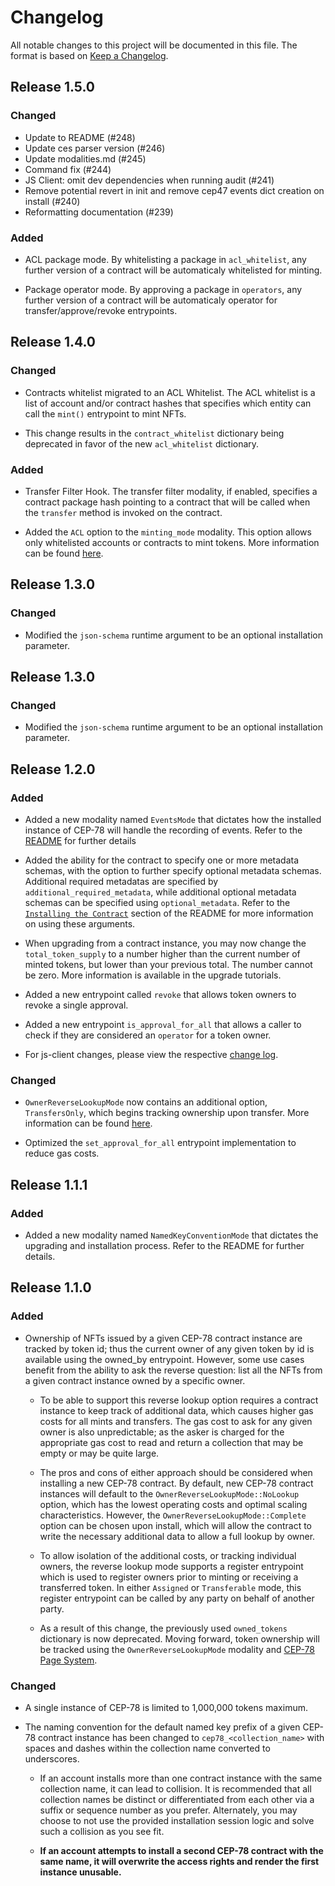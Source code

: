 # Changelog

All notable changes to this project will be documented in this file. The format is based on [Keep a Changelog].

[comment]: <> (Added: new features)
[comment]: <> (Changed: changes in existing functionality)
[comment]: <> (Deprecated: soon-to-be removed features)
[comment]: <> (Removed: now removed features)
[comment]: <> (Fixed: any bug fixes)
[comment]: <> (Security: in case of vulnerabilities)

## Release 1.5.0

### Changed

- Update to README (#248)
- Update ces parser version (#246)
- Update modalities.md (#245)
- Command fix (#244)
- JS Client: omit dev dependencies when running audit (#241)
- Remove potential revert in init and remove cep47 events dict creation on install (#240)
- Reformatting documentation (#239)

### Added

- ACL package mode. By whitelisting a package in `acl_whitelist`, any further version of a contract will be automaticaly whitelisted for minting.

- Package operator mode. By approving a package in `operators`, any further version of a contract will be automaticaly operator for transfer/approve/revoke entrypoints.

## Release 1.4.0

### Changed

- Contracts whitelist migrated to an ACL Whitelist. The ACL whitelist is a list of account and/or contract hashes that specifies which entity can call the `mint()` entrypoint to mint NFTs.

- This change results in the `contract_whitelist` dictionary being deprecated in favor of the new `acl_whitelist` dictionary.

### Added

- Transfer Filter Hook. The transfer filter modality, if enabled, specifies a contract package hash pointing to a contract that will be called when the `transfer` method is invoked on the contract.

- Added the `ACL` option to the `minting_mode` modality. This option allows only whitelisted accounts or contracts to mint tokens. More information can be found [here](./README.md/#minting).

## Release 1.3.0

### Changed

- Modified the `json-schema` runtime argument to be an optional installation parameter.

## Release 1.3.0

### Changed

- Modified the `json-schema` runtime argument to be an optional installation parameter.

## Release 1.2.0

### Added

- Added a new modality named `EventsMode` that dictates how the installed instance of CEP-78 will handle the recording of events. Refer to the [README](./README.md#eventsmode) for further details

- Added the ability for the contract to specify one or more metadata schemas, with the option to further specify optional metadata schemas. Additional required metadatas are specified by `additional_required_metadata`, while additional optional metadata schemas can be specified using `optional_metadata`. Refer to the [`Installing the Contract`](./README.md#installing-the-contract) section of the README for more information on using these arguments.

- When upgrading from a contract instance, you may now change the `total_token_supply` to a number higher than the current number of minted tokens, but lower than your previous total. The number cannot be zero. More information is available in the upgrade tutorials.

- Added a new entrypoint called `revoke` that allows token owners to revoke a single approval.

- Added a new entrypoint `is_approval_for_all` that allows a caller to check if they are considered an `operator` for a token owner.

- For js-client changes, please view the respective [change log](./client-js/CHANGELOG.md).

### Changed

- `OwnerReverseLookupMode` now contains an additional option, `TransfersOnly`, which begins tracking ownership upon transfer. More information can be found [here](./README.md#ownerreverselookupmode).

- Optimized the `set_approval_for_all` entrypoint implementation to reduce gas costs.

## Release 1.1.1

### Added

- Added a new modality named `NamedKeyConventionMode` that dictates the upgrading and installation process. Refer to the README for further details.

## Release 1.1.0

### Added

- Ownership of NFTs issued by a given CEP-78 contract instance are tracked by token id; thus the current owner of any given token by id is available using the owned_by entrypoint. However, some use cases benefit from the ability to ask the reverse question: list all the NFTs from a given contract instance owned by a specific owner.

  - To be able to support this reverse lookup option requires a contract instance to keep track of additional data, which causes higher gas costs for all mints and transfers. The gas cost to ask for any given owner is also unpredictable; as the asker is charged for the appropriate gas cost to read and return a collection that may be empty or may be quite large.

  - The pros and cons of either approach should be considered when installing a new CEP-78 contract. By default, new CEP-78 contract instances will default to the `OwnerReverseLookupMode::NoLookup` option, which has the lowest operating costs and optimal scaling characteristics. However, the `OwnerReverseLookupMode::Complete` option can be chosen upon install, which will allow the contract to write the necessary additional data to allow a full lookup by owner.

  - To allow isolation of the additional costs, or tracking individual owners, the reverse lookup mode supports a register entrypoint which is used to register owners prior to minting or receiving a transferred token. In either `Assigned` or `Transferable` mode, this register entrypoint can be called by any party on behalf of another party.

  - As a result of this change, the previously used `owned_tokens` dictionary is now deprecated. Moving forward, token ownership will be tracked using the `OwnerReverseLookupMode` modality and [CEP-78 Page System](./README.md#the-cep-78-page-system).

### Changed

- A single instance of CEP-78 is limited to 1,000,000 tokens maximum.
- The naming convention for the default named key prefix of a given CEP-78 contract instance has been changed to `cep78_<collection_name>` with spaces and dashes within the collection name converted to underscores.

  - If an account installs more than one contract instance with the same collection name, it can lead to collision. It is recommended that all collection names be distinct or differentiated from each other via a suffix or sequence number as you prefer. Alternately, you may choose to not use the provided installation session logic and solve such a collision as you see fit.

  - **If an account attempts to install a second CEP-78 contract with the same name, it will overwrite the access rights and render the first instance unusable.**

[Keep a Changelog]: https://keepachangelog.com/en/1.0.0
